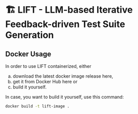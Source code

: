 # 🏗 LIFT - LLM-based Iterative Feedback-driven Test Suite Generation

## Docker Usage

In order to use LIFT containerized, either
<ol type="a">
  <li>download the latest docker image release here,</li>
  <li>get it from Docker Hub here or</li>
  <li>build it yourself.</li>
</ol>

In case, you want to build it yourself, use this command:
```bash
docker build -t lift-image .
```
